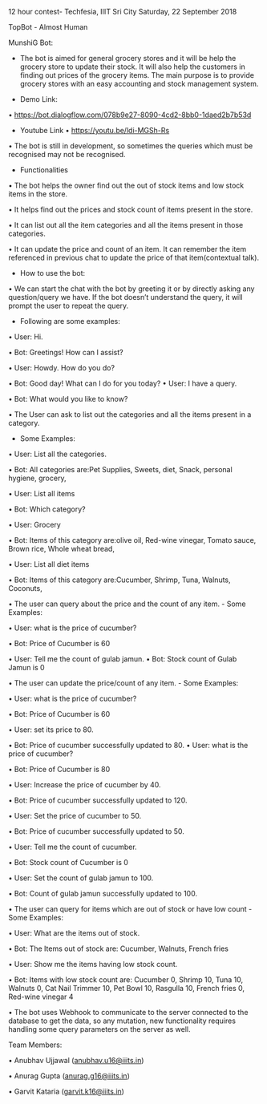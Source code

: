 12 hour contest- Techfesia, IIIT Sri City
Saturday, 22 September 2018

TopBot - Almost Human

MunshiG Bot:

- The bot is aimed for general grocery stores and it will be help the grocery store to update their stock. It will also help the customers in finding out prices of the grocery items. The main purpose is to provide grocery stores with an easy accounting and stock management system.

- Demo Link:

• https://bot.dialogflow.com/078b9e27-8090-4cd2-8bb0-1daed2b7b53d

- Youtube Link
• https://youtu.be/ldi-MGSh-Rs

• The bot is still in development, so sometimes the queries which must be recognised may not be recognised.

- Functionalities

• The bot helps the owner find out the out of stock items and low stock items in the store.

• It helps find out the prices and stock count of items present in the store.

• It can list out all the item categories and all the items present in those categories.

• It can update the price and count of an item. It can remember the item referenced in previous chat to update the price of that item(contextual talk).

- How to use the bot:

• We can start the chat with the bot by greeting it or by directly asking any question/query we have. If the bot doesn’t understand the query, it will prompt the user to repeat the query.

- Following are some examples:

• User: Hi.

• Bot: Greetings! How can I assist?

• User: Howdy. How do you do?

• Bot: Good day! What can I do for you today? • User: I have a query.

• Bot: What would you like to know?

• The User can ask to list out the categories and all the items present in a category.

- Some Examples:

• User: List all the categories.

• Bot: All categories are:Pet Supplies, Sweets, diet, Snack, personal hygiene, grocery,

• User: List all items

• Bot: Which category?

• User: Grocery

• Bot: Items of this category are:olive oil, Red-wine vinegar, Tomato sauce, Brown rice, Whole wheat bread,

• User: List all diet items

• Bot: Items of this category are:Cucumber, Shrimp, Tuna, Walnuts, Coconuts,

• The user can query about the price and the count of any item. - Some Examples:

• User: what is the price of cucumber?

• Bot: Price of Cucumber is 60

• User: Tell me the count of gulab jamun. • Bot: Stock count of Gulab Jamun is 0

• The user can update the price/count of any item. - Some Examples:

• User: what is the price of cucumber?

• Bot: Price of Cucumber is 60

• User: set its price to 80.

• Bot: Price of cucumber successfully updated to 80. • User: what is the price of cucumber?

• Bot: Price of Cucumber is 80

• User: Increase the price of cucumber by 40.

• Bot: Price of cucumber successfully updated to 120.

• User: Set the price of cucumber to 50.

• Bot: Price of cucumber successfully updated to 50.

• User: Tell me the count of cucumber.

• Bot: Stock count of Cucumber is 0

• User: Set the count of gulab jamun to 100.

• Bot: Count of gulab jamun successfully updated to 100.

• The user can query for items which are out of stock or have low count - Some Examples:

• User: What are the items out of stock.

• Bot: The Items out of stock are: Cucumber, Walnuts, French fries

• User: Show me the items having low stock count.

• Bot: Items with low stock count are: Cucumber 0, Shrimp 10, Tuna 10, Walnuts 0, Cat Nail Trimmer 10, Pet Bowl 10, Rasgulla 10, French fries 0, Red-wine vinegar 4

• The bot uses Webhook to communicate to the server connected to the database to get the data, so any mutation, new functionality requires handling some query parameters on the server as well.

Team Members:

• Anubhav Ujjawal (anubhav.u16@iiits.in) 

• Anurag Gupta (anurag.g16@iiits.in)

• Garvit Kataria (garvit.k16@iiits.in)
